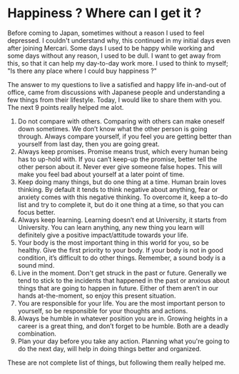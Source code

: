 # Happiness ? Where can I get it ?
Before coming to Japan, sometimes without a reason I used to feel depressed. I couldn't understand why, this continued in my initial days even after joining Mercari. Some days I used to be happy while working and some days without any reason, I used to be dull. I want to get away from this, so that it can help my day-to-day work more. I used to think to myself; "Is there any place where I could buy happiness ?"

The answer to my questions to live a satisfied and happy life in-and-out of office, came from discussions with Japanese people and understanding a few things from their lifestyle. Today, I would like to share them with you. The next 9 points really helped me alot.

1. Do not compare with others.
	Comparing with others can make oneself down sometimes. We don’t know what the other person is going through. Always compare yourself, if you feel you are getting better than yourself from last day, then you are going great. 
2. Always keep promises.
	Promise means trust, which every human being has to up-hold with. If you can’t keep-up the promise, better tell the other person about it. Never ever give someone false hopes. This will make you feel bad about yourself at a later point of time.
3. Keep doing many things, but do one thing at a time.
	Human brain loves thinking. By default it tends to think negative about anything, fear or anxiety comes with this negative thinking. To overcome it, keep a to-do list and try to complete it, but do it one thing at a time, so that you can focus better.
4. Always keep learning.
	Learning doesn’t end at University, it starts from University. You can learn anything, any new thing you learn will definitely give a positive impact/attitude towards your life.
5. Your body is the most important thing in this world for you, so be healthy.
	Give the first priority to your body. If your body is not in good condition, it’s difficult to do other things. Remember, a sound body is a sound mind.
6. Live in the moment. Don't get struck in the past or future.
	Generally we tend to stick to the incidents that happened in the past or anxious about things that are going to happen in future. Either of them aren’t in our hands at-the-moment, so enjoy this present situation.
7. You are responsible for your life.
	You are the most important person to yourself, so be responsible for your thoughts and actions. 
8. Always be humble in whatever position you are in.
	Growing heights in a career is a great thing, and don’t forget to be humble. Both are a deadly combination. 
9. Plan your day before you take any action.
	Planning what you're going to do the next day, will help in doing things better and organized.




These are not complete list of things, but following them really helped me.
